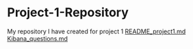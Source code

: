 # Project-1-Repository
My repository I have created for project 1
[README_project1.md](https://github.com/thom1678/Project-1-Repository/files/7908982/README_project1.md)
[Kibana_questions.md](https://github.com/thom1678/Project-1-Repository/files/7908984/Kibana_questions.md)
